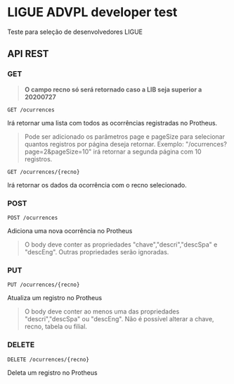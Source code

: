 # LIGUE ADVPL developer test
Teste para seleção de desenvolvedores LIGUE

## API REST
### GET
> **O campo recno só será retornado caso a LIB seja superior a 20200727**

	GET /ocurrences
Irá retornar uma lista com todos as ocorrências registradas no Protheus.
> Pode ser adicionado os parâmetros page e pageSize para selecionar quantos registros por página deseja retornar. 
Exemplo: "/ocurrences?page=2&pageSize=10" irá retornar a segunda página com 10 registros.

	GET /ocurrences/{recno}
Irá retornar os dados da ocorrência com o recno selecionado.

### POST
	POST /ocurrences
Adiciona uma nova ocorrência no Protheus
> O body deve conter as propriedades "chave","descri","descSpa" e "descEng". Outras propriedades serão ignoradas.

### PUT
	PUT /ocurrences/{recno}
Atualiza um registro no Protheus
> O body deve conter ao menos uma das propriedades "descri","descSpa" ou "descEng". Não é possível alterar a chave, recno, tabela ou filial.

### DELETE
	DELETE /ocurrences/{recno}
Deleta um registro no Protheus
